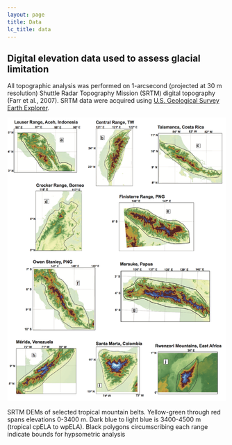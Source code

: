 ```yaml
---
layout: page
title: Data
lc_title: data
---
```


## Digital elevation data used to assess glacial limitation


All topographic analysis was performed on 1-arcsecond (projected at 30 m resolution) 
Shuttle Radar Topography Mission (SRTM) digital topography (Farr et al., 2007). 
SRTM data were acquired using 
[U.S. Geological Survey Earth Explorer](https://earthexplorer.usgs.gov).

![SRTM DEMs of selected tropical mountain belts](img/f03.png)

SRTM DEMs of selected tropical mountain belts. Yellow-green through red spans elevations 
0-3400 m. Dark blue to light blue is 3400-4500 m (tropical cpELA to wpELA). Black polygons
circumscribing each range indicate bounds for hypsometric analysis
